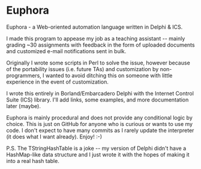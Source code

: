 Euphora
=======

Euphora - a Web-oriented automation language written in Delphi &amp; ICS.

I made this program to appease my job as a teaching assistant -- mainly grading ~30 assignments with feedback in the form of uploaded documents and customized e-mail notifications sent in bulk.

Originally I wrote some scripts in Perl to solve the issue, however because of the portability issues (i.e. future TAs) and customization by non-programmers, I wanted to avoid ditching this on someone with little experience in the event of customization.

I wrote this entirely in Borland/Embarcadero Delphi with the Internet Control Suite (ICS) library.  I'll add links, some examples, and more documentation later (maybe).

Euphora is mainly procedural and does not provide any conditional logic by choice.  This is just on GitHub for anyone who is curious or wants to use my code.  I don't expect to have many commits as I rarely update the interpreter (it does what I want already).  Enjoy! :-)

P.S. The TStringHashTable is a joke -- my version of Delphi didn't have a HashMap-like data structure and I just wrote it with the hopes of making it into a real hash table.